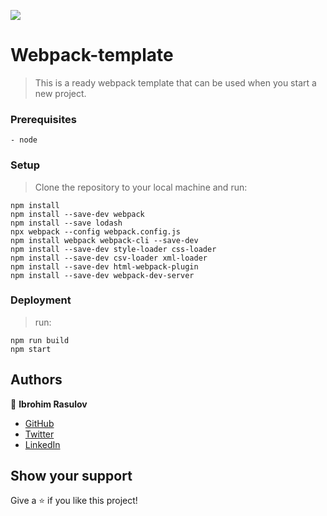 ![](https://img.shields.io/badge/Microverse-blueviolet)

# Webpack-template

> This is a ready webpack template that can be used when you start a new project.

### Prerequisites

    - node

### Setup

> Clone the repository to your local machine and run:
```
npm install
npm install --save-dev webpack
npm install --save lodash
npx webpack --config webpack.config.js
npm install webpack webpack-cli --save-dev
npm install --save-dev style-loader css-loader
npm install --save-dev csv-loader xml-loader
npm install --save-dev html-webpack-plugin
npm install --save-dev webpack-dev-server
```

### Deployment

 > run:
 ```
 npm run build
 npm start
 ```

## Authors

👤 **Ibrohim Rasulov**

- [GitHub](https://github.com/IbrohimRasulov)
- [Twitter](https://twitter.com/IbrohimRasu1ov)
- [LinkedIn](https://www.linkedin.com/in/ibrohim-rasulov-a88352209/)

## Show your support

Give a ⭐️ if you like this project!
